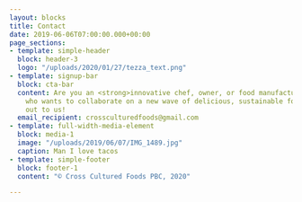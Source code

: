 ```yaml
---
layout: blocks
title: Contact
date: 2019-06-06T07:00:00.000+00:00
page_sections:
- template: simple-header
  block: header-3
  logo: "/uploads/2020/01/27/tezza_text.png"
- template: signup-bar
  block: cta-bar
  content: Are you an <strong>innovative chef, owner, or food manufacturer</strong>
    who wants to collaborate on a new wave of delicious, sustainable foods? Reach
    out to us!
  email_recipient: crossculturedfoods@gmail.com
- template: full-width-media-element
  block: media-1
  image: "/uploads/2019/06/07/IMG_1489.jpg"
  caption: Man I love tacos
- template: simple-footer
  block: footer-1
  content: "© Cross Cultured Foods PBC, 2020"

---
```

